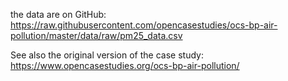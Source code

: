 
the data are on GitHub: https://raw.githubusercontent.com/opencasestudies/ocs-bp-air-pollution/master/data/raw/pm25_data.csv

 

See also  the original version of the case study: https://www.opencasestudies.org/ocs-bp-air-pollution/